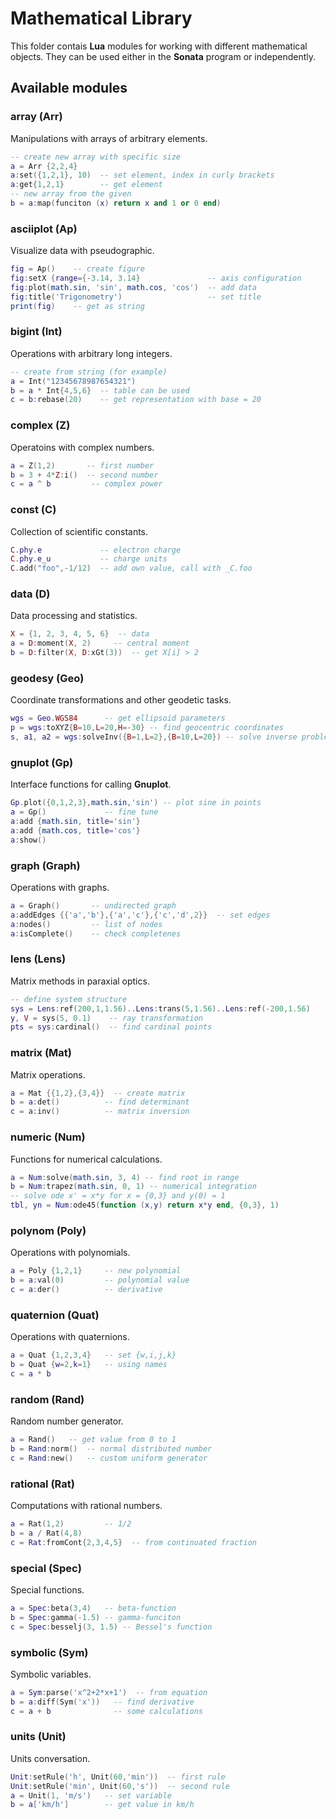 # Mathematical Library

This folder contais **Lua** modules for working with different mathematical objects.
They can be used either in the **Sonata** program or independently.

## Available modules 

### array (Arr)

Manipulations with arrays of arbitrary elements.

```lua
-- create new array with specific size
a = Arr {2,2,4}
a:set({1,2,1}, 10)  -- set element, index in curly brackets
a:get{1,2,1}        -- get element
-- new array from the given
b = a:map(funciton (x) return x and 1 or 0 end) 
```

### asciiplot (Ap)

Visualize data with pseudographic.

```lua
fig = Ap()    -- create figure
fig:setX {range={-3.14, 3.14}               -- axis configuration
fig:plot(math.sin, 'sin', math.cos, 'cos')  -- add data
fig:title('Trigonometry')                   -- set title
print(fig)    -- get as string
```

### bigint (Int) 

Operations with arbitrary long integers.

```lua
-- create from string (for example)
a = Int("12345678987654321")
b = a * Int{4,5,6}  -- table can be used
c = b:rebase(20)    -- get representation with base = 20
```

### complex (Z)

Operatoins with complex numbers. 

```lua
a = Z(1,2)       -- first number
b = 3 + 4*Z:i()  -- second number
c = a ^ b         -- complex power
```

### const (C)

Collection of scientific constants. 

```lua
C.phy.e             -- electron charge
C.phy.e_u           -- charge units
C.add("foo",-1/12)  -- add own value, call with _C.foo
```
### data (D)

Data processing and statistics.

```lua
X = {1, 2, 3, 4, 5, 6}  -- data
a = D:moment(X, 2)     -- central moment
b = D:filter(X, D:xGt(3))  -- get X[i] > 2
```
### geodesy (Geo)

Coordinate transformations and other geodetic tasks.

```lua
wgs = Geo.WGS84      -- get ellipsoid parameters
p = wgs:toXYZ{B=10,L=20,H=-30} -- find geocentric coordinates
s, a1, a2 = wgs:solveInv({B=1,L=2},{B=10,L=20}) -- solve inverse problem
```

### gnuplot (Gp)

Interface functions for calling **Gnuplot**.

```lua
Gp.plot({0,1,2,3},math.sin,'sin') -- plot sine in points
a = Gp()             -- fine tune
a:add {math.sin, title='sin'}
a:add {math.cos, title='cos'}
a:show()
```

### graph (Graph)

Operations with graphs.

```lua
a = Graph()       -- undirected graph
a:addEdges {{'a','b'},{'a','c'},{'c','d',2}}  -- set edges
a:nodes()         -- list of nodes
a:isComplete()    -- check completenes
```

### lens (Lens)

Matrix methods in paraxial optics.

```lua
-- define system structure
sys = Lens:ref(200,1,1.56)..Lens:trans(5,1.56)..Lens:ref(-200,1.56)
y, V = sys(5, 0.1)    -- ray transformation
pts = sys:cardinal()  -- find cardinal points
```

### matrix (Mat)

Matrix operations.

```lua
a = Mat {{1,2},{3,4}}  -- create matrix
b = a:det()          -- find determinant
c = a:inv()          -- matrix inversion 
```

### numeric (Num)

Functions for numerical calculations. 

```lua
a = Num:solve(math.sin, 3, 4) -- find root in range
b = Num:trapez(math.sin, 0, 1) -- numerical integration
-- solve ode x' = x*y for x = {0,3} and y(0) = 1
tbl, yn = Num:ode45(function (x,y) return x*y end, {0,3}, 1)
```

### polynom (Poly)

Operations with polynomials.

```lua
a = Poly {1,2,1}     -- new polynomial
b = a:val(0)         -- polynomial value
c = a:der()          -- derivative
```

### quaternion (Quat)

Operations with quaternions. 

```lua
a = Quat {1,2,3,4}   -- set {w,i,j,k}
b = Quat {w=2,k=1}   -- using names
c = a * b
```

### random (Rand)

Random number generator.

```lua
a = Rand()   -- get value from 0 to 1
b = Rand:norm()  -- normal distributed number
c = Rand:new()   -- custom uniform generator
```

### rational (Rat)

Computations with rational numbers.

```lua
a = Rat(1,2)         -- 1/2
b = a / Rat(4,8)
c = Rat:fromCont{2,3,4,5}  -- from continuated fraction
```

### special (Spec)

Special functions.

```lua
a = Spec:beta(3,4)   -- beta-function 
b = Spec:gamma(-1.5) -- gamma-funciton
c = Spec:besselj(3, 1.5) -- Bessel's function
```

### symbolic (Sym)

Symbolic variables.

```lua
a = Sym:parse('x^2+2*x+1')  -- from equation
b = a:diff(Sym('x'))   -- find derivative
c = a + b              -- some calculations
```
### units (Unit)

Units conversation.

```lua
Unit:setRule('h', Unit(60,'min'))  -- first rule
Unit:setRule('min', Unit(60,'s'))  -- second rule
a = Unit(1, 'm/s')   -- set variable
b = a['km/h']        -- get value in km/h
```
